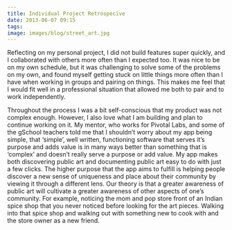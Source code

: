 ```yaml
---
title: Individual Project Retrospecive
date: 2013-06-07 09:15
tags:
image: images/blog/street_art.jpg
---
```


Reflecting on my personal project, I did not build features super quickly, and I collaborated with others more often than I expected too.  It was nice to be on my own schedule, but it was challenging to solve some of the problems on my own, and found myself getting stuck on little things more often than I have when working in groups and pairing on things.  This makes me feel that I would fit well in a professional situation that allowed me both to pair and to work independently.

Throughout the process I was a bit self-conscious that my product was not complex enough.  However, I also love what I am building and plan to continue working on it.  My mentor, who works for Pivotal Labs, and some of the gSchool teachers told me that I shouldn’t worry about my app being simple, that ‘simple’, well written, functioning software that serves it’s purpose and adds value is in many ways better than something that is ‘complex’ and doesn’t really serve a purpose or add value.  My app makes both discovering public art and documenting public art easy to do with just a few clicks.  The higher purpose that the app aims to fulfill is helping people discover a new sense of uniqueness and place about their community by viewing it through a different lens.  Our theory is that a greater awareness of public art will cultivate a greater awareness of other aspects of one’s community.  For example, noticing the mom and pop store front of an Indian spice shop that you never noticed before looking for the art pieces.  Walking into that spice shop and walking out with something new to cook with and the store owner as a new friend.
